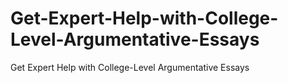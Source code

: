 # Get-Expert-Help-with-College-Level-Argumentative-Essays
Get Expert Help with College-Level Argumentative Essays
